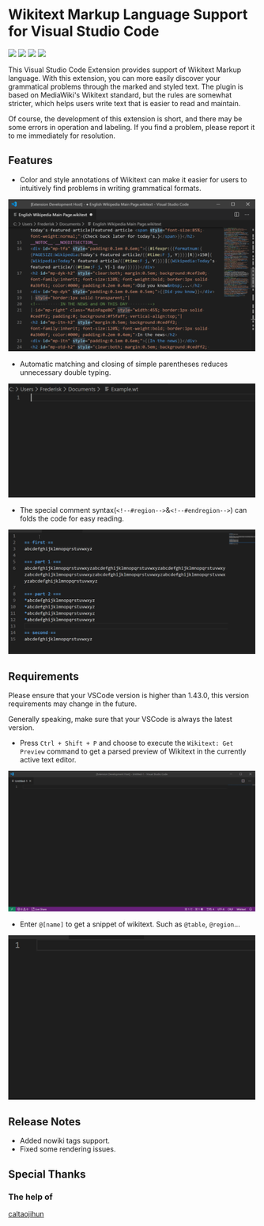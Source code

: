 # Wikitext Markup Language Support for Visual Studio Code

[![](https://img.shields.io/badge/license-MIT-blue)](https://raw.githubusercontent.com/Frederisk/Wikitext-VSCode-Extension/master/LICENSE.txt)
[![](https://img.shields.io/badge/twitter-%40rwfholme-blue)](https://twitter.com/rwfholme)
[![](https://img.shields.io/badge/wikitext-Visual%20Studio%20Market-blueviolet)](https://marketplace.visualstudio.com/items?itemName=RoweWilsonFrederiskHolme.wikitext)
[![](https://img.shields.io/badge/wikitext-Github-green)](https://github.com/Frederisk/Wikitext-VSCode-Extension)

This Visual Studio Code Extension provides support of Wikitext Markup language. With this extension, you can more easily discover your grammatical problems through the marked and styled text. The plugin is based on MediaWiki's Wikitext standard, but the rules are somewhat stricter, which helps users write text that is easier to read and maintain.

Of course, the development of this extension is short, and there may be some errors in operation and labeling. If you find a problem, please report it to me immediately for resolution.

## Features

- Color and style annotations of Wikitext can make it easier for users to intuitively find problems in writing grammatical formats. <br />
<img src="./.asset/Code-mainPage.png" width="500"/>

- Automatic matching and closing of simple parentheses reduces unnecessary double typing. <br />
<img src="./.asset/Code-video.gif" width="500"/>

- The special comment syntax\(`<!--#region-->`&`<!--#endregion-->`\) can folds the code for easy reading. <br />
<img src="./.asset/Code-region.gif" width="500"/>

## Requirements

Please ensure that your VSCode version is higher than 1.43.0, this version requirements may change in the future.

Generally speaking, make sure that your VSCode is always the latest version.

- Press `Ctrl + Shift + P` and choose to execute the `Wikitext: Get Preview` command to get a parsed preview of Wikitext in the currently active text editor.<br />
<img src="./.asset/Code-previewer.gif" width="500">

- Enter `@[name]` to get a snippet of wikitext. Such as `@table`, `@region`...<br />
<img src="./.asset/Code-snippets.gif" width="500">

## Release Notes
- Added nowiki tags support.
- Fixed some rendering issues.

## Special Thanks
### The help of
[caltaojihun](https://github.com/caltaojihun)

<!-- ## Extension Settings
Include if your extension adds any VS Code settings through the `contributes.configuration` extension point.
For example:
This extension contributes the following settings:
* `myExtension.enable`: enable/disable this extension
* `myExtension.thing`: set to `blah` to do something -->
<!-- ## Known Issues
Calling out known issues can help limit users opening duplicate issues against your extension. -->
